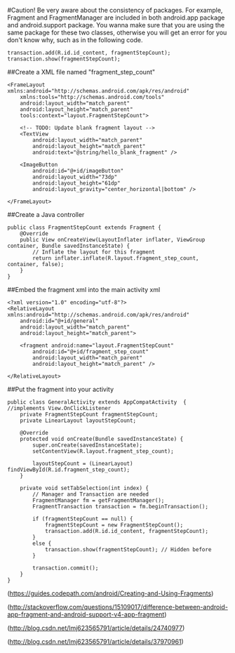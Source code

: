 #Caution!
Be very aware about the consistency of packages. For example, Fragment and FragmentManager are included in both android.app package and android.support package. You wanna make sure that you are using the same package for these two classes, otherwise you will get an error for you don't know why, such as in the following code.
```
transaction.add(R.id.id_content, fragmentStepCount);
transaction.show(fragmentStepCount);
```


##Create a XML file named "fragment_step_count" 
```
<FrameLayout xmlns:android="http://schemas.android.com/apk/res/android"
    xmlns:tools="http://schemas.android.com/tools"
    android:layout_width="match_parent"
    android:layout_height="match_parent"
    tools:context="layout.FragmentStepCount">

    <!-- TODO: Update blank fragment layout -->
    <TextView
        android:layout_width="match_parent"
        android:layout_height="match_parent"
        android:text="@string/hello_blank_fragment" />

    <ImageButton
        android:id="@+id/imageButton"
        android:layout_width="73dp"
        android:layout_height="61dp"
        android:layout_gravity="center_horizontal|bottom" />

</FrameLayout>
```

##Create a Java controller
```
public class FragmentStepCount extends Fragment {
    @Override
    public View onCreateView(LayoutInflater inflater, ViewGroup container, Bundle savedInstanceState) {
        // Inflate the layout for this fragment
        return inflater.inflate(R.layout.fragment_step_count, container, false);
    }
}
```

##Embed the fragment xml into the main activity xml
```
<?xml version="1.0" encoding="utf-8"?>
<RelativeLayout xmlns:android="http://schemas.android.com/apk/res/android"
    android:id="@+id/general"
    android:layout_width="match_parent"
    android:layout_height="match_parent">

    <fragment android:name="layout.FragmentStepCount"
        android:id="@+id/fragment_step_count"
        android:layout_width="match_parent"
        android:layout_height="match_parent" />

</RelativeLayout>
```

##Put the fragment into your activity
```
public class GeneralActivity extends AppCompatActivity  {
//implements View.OnClickListener
    private FragmentStepCount fragmentStepCount;
    private LinearLayout layoutStepCount;

    @Override
    protected void onCreate(Bundle savedInstanceState) {
        super.onCreate(savedInstanceState);
        setContentView(R.layout.fragment_step_count);

        layoutStepCount = (LinearLayout) findViewById(R.id.fragment_step_count);
    }

    private void setTabSelection(int index) {
        // Manager and Transaction are needed
        FragmentManager fm = getFragmentManager();
        FragmentTransaction transaction = fm.beginTransaction();
       
        if (fragmentStepCount == null) {
            fragmentStepCount = new FragmentStepCount();
            transaction.add(R.id.id_content, fragmentStepCount);
        }
        else {
            transaction.show(fragmentStepCount); // Hidden before
        }
        
        transaction.commit();
    }
}
```

(https://guides.codepath.com/android/Creating-and-Using-Fragments)

(http://stackoverflow.com/questions/15109017/difference-between-android-app-fragment-and-android-support-v4-app-fragment)

(http://blog.csdn.net/lmj623565791/article/details/24740977)

(http://blog.csdn.net/lmj623565791/article/details/37970961)


